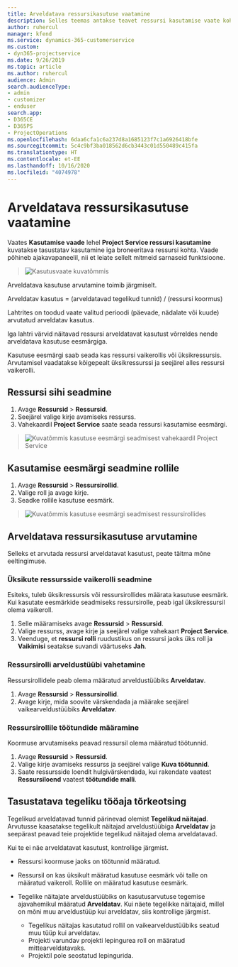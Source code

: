 ```yaml
---
title: Arveldatava ressursikasutuse vaatamine
description: Selles teemas antakse teavet ressursi kasutamise vaate kohta.
author: ruhercul
manager: kfend
ms.service: dynamics-365-customerservice
ms.custom:
- dyn365-projectservice
ms.date: 9/26/2019
ms.topic: article
ms.author: ruhercul
audience: Admin
search.audienceType:
- admin
- customizer
- enduser
search.app:
- D365CE
- D365PS
- ProjectOperations
ms.openlocfilehash: 6daa6cfa1c6a237d8a1685123f7c1a6926418bfe
ms.sourcegitcommit: 5c4c9bf3ba018562d6cb3443c01d550489c415fa
ms.translationtype: HT
ms.contentlocale: et-EE
ms.lasthandoff: 10/16/2020
ms.locfileid: "4074978"
---
```

# <a name="view-chargeable-utilization-for-resources"></a>Arveldatava ressursikasutuse vaatamine
 
Vaates **Kasutamise vaade** lehel **Project Service ressursi kasutamine** kuvatakse tasustatav kasutamine iga broneeritava ressursi kohta. Vaade põhineb ajakavapaneelil, nii et leiate sellelt mitmeid sarnaseid funktsioone.

> ![Kasutusvaate kuvatõmmis](media/FAQ-utilization-1.png)
 

Arveldatava kasutuse arvutamine toimib järgmiselt.

   Arveldatav kasutus = (arveldatavad tegelikud tunnid) / (ressursi koormus)

Lahtrites on toodud vaate valitud perioodi (päevade, nädalate või kuude) arvutatud arveldatav kasutus.

Iga lahtri värvid näitavad ressursi arveldatavat kasutust võrreldes nende arveldatava kasutuse eesmärgiga. 

Kasutuse eesmärgi saab seada kas ressursi vaikerollis või üksikressursis. Arvutamisel vaadatakse kõigepealt üksikressurssi ja seejärel alles ressursi vaikerolli.

## <a name="set-target-on-a-resource"></a>Ressursi sihi seadmine

1. Avage **Ressursid** \> **Ressursid**. 
2. Seejärel valige kirje avamiseks ressurss. 
3. Vahekaardil **Project Service** saate seada ressursi kasutamise eesmärgi.

> ![Kuvatõmmis kasutuse eesmärgi seadmisest vahekaardil Project Service](media/FAQ-utilization-2.png)
 
## <a name="set-target-utilization-on-a-role"></a>Kasutamise eesmärgi seadmine rollile

1. Avage **Ressursid** \> **Ressursirollid**. 
2. Valige roll ja avage kirje. 
3. Seadke rollile kasutuse eesmärk.

> ![Kuvatõmmis kasutuse eesmärgi seadmisest ressursirollides](media/FAQ-utilization-3.png)
 
## <a name="calculate-chargeable-utilization-for-a-resource"></a>Arveldatava ressursikasutuse arvutamine

Selleks et arvutada ressursi arveldatavat kasutust, peate täitma mõne eeltingimuse. 

### <a name="set-default-role-for-individual-resource"></a>Üksikute ressursside vaikerolli seadmine

Esiteks, tuleb üksikressursis või ressursirollides määrata kasutuse eesmärk. Kui kasutate eesmärkide seadmiseks ressursirolle, peab igal üksikressursil olema vaikeroll. 

1. Selle määramiseks avage **Ressursid** \> **Ressursid**. 
2. Valige ressurss, avage kirje ja seejärel valige vahekaart **Project Service**. 
3. Veenduge, et **ressursi rolli** ruudustikus on ressursi jaoks üks roll ja **Vaikimisi** seatakse suvandi väärtuseks **Jah**.
 
### <a name="change-billing-type-for-resource-role"></a>Ressursirolli arveldustüübi vahetamine

Ressursirollidele peab olema määratud arveldustüübiks **Arveldatav**. 

1. Avage **Ressursid** \> **Ressursirollid**. 
2. Avage kirje, mida soovite värskendada ja määrake seejärel vaikearveldustüübiks **Arveldatav**.

### <a name="set-working-hours-for-resource-role"></a>Ressursirollile töötundide määramine
 
Koormuse arvutamiseks peavad ressursil olema määratud töötunnid. 

1. Avage **Ressursid** \> **Ressursid**. 
2. Valige kirje avamiseks ressurss ja seejärel valige **Kuva töötunnid**. 
3. Saate ressursside loendit hulgivärskendada, kui rakendate vaatest **Ressursiloend** vaatest **töötundide malli**.

## <a name="troubleshooting-chargeable-actual-hours"></a>Tasustatava tegeliku tööaja tõrkeotsing

Tegelikud arveldatavad tunnid pärinevad olemist **Tegelikud näitajad**. Arvutusse kaasatakse tegelikult näitajad arveldustüübiga **Arveldatav** ja seepärast peavad teie projektide tegelikud näitajad olema arveldatavad.

Kui te ei näe arveldatavat kasutust, kontrollige järgmist.

- Ressursi koormuse jaoks on töötunnid määratud.
- Ressursil on kas üksikult määratud kasutuse eesmärk või talle on määratud vaikeroll. Rollile on määratud kasutuse eesmärk.
- Tegelike näitajate arveldustüübiks on kasutusarvutuse tegemise ajavahemikul määratud **Arveldatav**. Kui näete tegelikke näitajaid, millel on mõni muu arveldustüüp kui arveldatav, siis kontrollige järgmist.

  - Tegelikus näitajas kasutatud rollil on vaikearveldustüübiks seatud muu tüüp kui arveldatav.
  - Projekti varundav projekti lepingurea roll on määratud mittearveldatavaks.
  - Projektil pole seostatud lepingurida.

